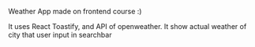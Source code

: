 Weather App made on frontend course :)

It uses React Toastify, and API of openweather. It show actual weather of city that user input in searchbar
